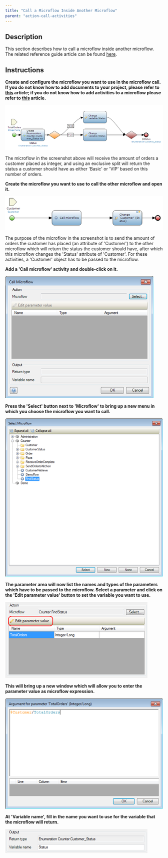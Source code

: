 ```yaml
---
title: "Call a Microflow Inside Another Microflow"
parent: "action-call-activities"
---
```

## Description

This section describes how to call a microflow inside another microflow. The related reference guide article can be found [here](/refguide4/microflow-call).

## Instructions

 **Create and configure the microflow you want to use in the microflow call. If you do not know how to add documents to your project, please refer to [this](add-documents-to-a-module) article; if you do not know how to add activities to a microflow please refer to [this](add-an-activity-to-a-microflow) article.**

![](attachments/2621593/2752906.png)

The microflow in the screenshot above will receive the amount of orders a customer placed as integer, and using an exclusive split will return the status a customer should have as either 'Basic' or 'VIP' based on this number of orders.

 **Create the microflow you want to use to call the other microflow and open it.**

![](attachments/2621593/2752905.png)

The purpose of the microflow in the screenshot is to send the amount of orders the customer has placed (an attribute of 'Customer') to the other microflow which will return the status the customer should have, after which this microflow changes the 'Status' attribute of 'Customer'. For these activities, a 'Customer' object has to be passed to the microflow.

 **Add a 'Call microflow' activity and double-click on it.**

![](attachments/2621593/2752908.png)

 **Press the 'Select' button next to 'Microflow' to bring up a new menu in which you choose the microflow you want to call.**

![](attachments/2621593/2752903.png)

 **The parameter area will now list the names and types of the parameters which have to be passed to the microflow. Select a parameter and click on the 'Edit parameter value' button to set the variable you want to use.**

![](attachments/2621593/2752904.png)

 **This will bring up a new window which will allow you to enter the parameter value as microflow expression.**

![](attachments/2621593/2752907.png)

 **At 'Variable name', fill in the name you want to use for the variable that the microflow will return.**

![](attachments/2621593/2752910.png)
